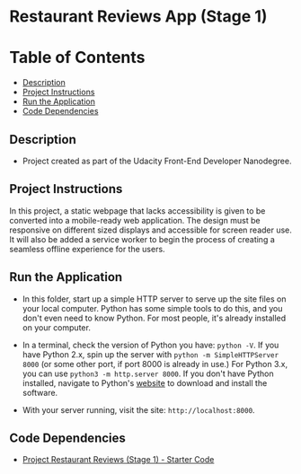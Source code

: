 Restaurant Reviews App (Stage 1)
===============================

# Table of Contents

* [Description](#description)
* [Project Instructions](#project-instructions)
* [Run the Application](#run-the-application)
* [Code Dependencies](#code-dependencies)

## Description

* Project created as part of the Udacity Front-End Developer Nanodegree.

## Project Instructions

In this project, a static webpage that lacks accessibility is given to be converted into a mobile-ready web application. The design  must be responsive on different sized displays and accessible for screen reader use. It will also be added a service worker to begin the process of creating a seamless offline experience for the users.

## Run the Application


* In this folder, start up a simple HTTP server to serve up the site files on your local computer. Python has some simple tools to do this, and you don't even need to know Python. For most people, it's already installed on your computer. 

* In a terminal, check the version of Python you have: `python -V`. If you have Python 2.x, spin up the server with `python -m SimpleHTTPServer 8000` (or some other port, if port 8000 is already in use.) For Python 3.x, you can use `python3 -m http.server 8000`. If you don't have Python installed, navigate to Python's [website](https://www.python.org/) to download and install the software.

* With your server running, visit the site: `http://localhost:8000`.

## Code Dependencies

* [Project Restaurant Reviews (Stage 1) - Starter Code](https://github.com/udacity/mws-restaurant-stage-1)

 




